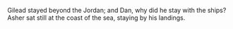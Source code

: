 Gilead stayed beyond the Jordan; and Dan, why did he stay with the ships? Asher sat still at the coast of the sea, staying by his landings.
